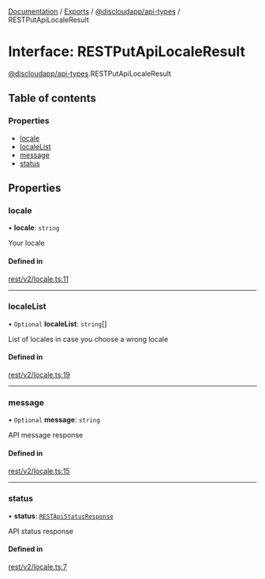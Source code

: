 [Documentation](../README.md) / [Exports](../modules.md) / [@discloudapp/api-types](../modules/discloudapp_api_types.md) / RESTPutApiLocaleResult

# Interface: RESTPutApiLocaleResult

[@discloudapp/api-types](../modules/discloudapp_api_types.md).RESTPutApiLocaleResult

## Table of contents

### Properties

- [locale](discloudapp_api_types.RESTPutApiLocaleResult.md#locale)
- [localeList](discloudapp_api_types.RESTPutApiLocaleResult.md#localelist)
- [message](discloudapp_api_types.RESTPutApiLocaleResult.md#message)
- [status](discloudapp_api_types.RESTPutApiLocaleResult.md#status)

## Properties

### locale

• **locale**: `string`

Your locale

#### Defined in

[rest/v2/locale.ts:11](https://github.com/discloud/discloud.app/blob/9141dfb/packages/api-types/rest/v2/locale.ts#L11)

___

### localeList

• `Optional` **localeList**: `string`[]

List of locales in case you choose a wrong locale

#### Defined in

[rest/v2/locale.ts:19](https://github.com/discloud/discloud.app/blob/9141dfb/packages/api-types/rest/v2/locale.ts#L19)

___

### message

• `Optional` **message**: `string`

API message response

#### Defined in

[rest/v2/locale.ts:15](https://github.com/discloud/discloud.app/blob/9141dfb/packages/api-types/rest/v2/locale.ts#L15)

___

### status

• **status**: [`RESTApiStatusResponse`](../modules/discloudapp_api_types.md#restapistatusresponse)

API status response

#### Defined in

[rest/v2/locale.ts:7](https://github.com/discloud/discloud.app/blob/9141dfb/packages/api-types/rest/v2/locale.ts#L7)
